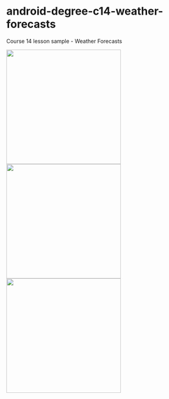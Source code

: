 # android-degree-c14-weather-forecasts
Course 14 lesson sample - Weather Forecasts

<img src="https://raw.githubusercontent.com/barmej/android-degree-c14-weather-forecasts/master/screenshots/Screenshot_1556087479.png" width="300"> <img src="https://raw.githubusercontent.com/barmej/android-degree-c14-weather-forecasts/master/screenshots/Screenshot_1556087483.png" width="300"> <img src="https://raw.githubusercontent.com/barmej/android-degree-c14-weather-forecasts/master/screenshots/Screenshot_1556087493.png" width="300">



